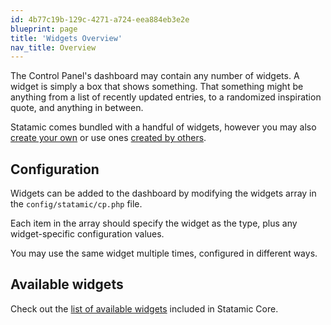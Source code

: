 ```yaml
---
id: 4b77c19b-129c-4271-a724-eea884eb3e2e
blueprint: page
title: 'Widgets Overview'
nav_title: Overview
---
```

The Control Panel's dashboard may contain any number of widgets. A widget is simply a box that shows something. That something might be anything from a list of recently updated entries, to a randomized inspiration quote, and anything in between.

Statamic comes bundled with a handful of widgets, however you may also [create your own](/extending/widgets) or use ones [created by others](https://statamic.com/addons/tags/widget).

## Configuration
Widgets can be added to the dashboard by modifying the widgets array in the `config/statamic/cp.php` file.

Each item in the array should specify the widget as the type, plus any widget-specific configuration values.

You may use the same widget multiple times, configured in different ways.

## Available widgets

Check out the [list of available widgets](/reference/widgets) included in Statamic Core.